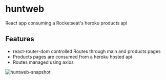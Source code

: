 # huntweb
React app consuming a Rocketseat's heroku products api

## Features

- react-router-dom controlled Routes through main and products pages
- Products pages are consumed from a heroku hosted api
- Routes managed using axios

![huntweb-snapshot](https://user-images.githubusercontent.com/44209758/63945655-175ef300-ca4a-11e9-9cb4-c4b4b61872d5.png)


